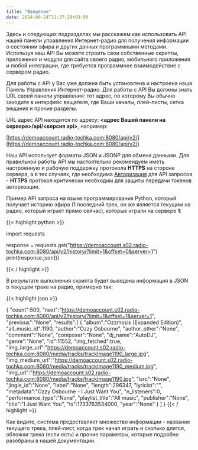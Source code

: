 ```yaml
---
title: "Введение"
date: 2024-08-24T11:37:29+03:00
---
```


Здесь и следующих подразделах мы расскажем как использовать API нашей панели управления Интернет-радио для получения информации о состоянии эфира и других данных программными методами. Используя наш API Вы можете строить свои собственные скрипты, приложения и модули для сайта своего радио, мобильного приложения и любой интеграции, где требуется программное взаимодействие с сервером радио.

Для работы с API у Вас уже должна быть установлена и настроена наша Панель Управления Интернет-радио. Для работы с API Вы должны знать URL своей панели управления: тот адрес, по которому Вы обычно заходите в интерфейс вещателя, где Ваши каналы, плей-листы, сетка вещания и прочие разделы.

URL адрес API находится по адресу: **<адрес Вашей панели на сервере>/api/<версия api>**, например: 

[https://demoaccount.radio-tochka.com:8080/api/v2/](https://demoaccount.radio-tochka.com:8080/api/v2/) 


Наш API использует форматы JSON и JSONP для обмена данными. Для правильной работы API мы настоятельно рекомендуем иметь настроенную и рабочую поддержку протокола **HTTPS** на стороне сервера, а в тех случаях, где необходима [Авторизация](/docs/api/auth) для API запросов - **HTTPS** протокол критически необходим для защиты передачи токенов авторизации.


Пример API запроса на языке программирования Python, который получает историю эфира (1 последний трек, он же является текущим на радио, который играет прямо сейчас), которые играли на сервере **1**:

{{< highlight python  >}}

import requests

response = requests.get("https://demoaccount.s02.radio-tochka.com:8080/api/v2/history/?limit=1&offset=0&server=1")
print(response.json())

{{< / highlight >}}

В результате выполнения скрипта будет выведена информация в JSON о текущем треке на радио, примерно так:

{{< highlight json  >}}

{
   "count":500,
   "next":"https://demoaccount.s02.radio-tochka.com:8080/api/v2/history/?limit=1&offset=1&server=1",
   "previous":"None",
   "results":[
      {
         "album":"Ozzmosis (Expanded Edition)",
         "all_music_id":1190,
         "author":"Ozzy Osbourne",
         "author_other":"None",
         "comment":"None",
         "composer":"None",
         "dj_name":"AutoDJ",
         "genre":"None",
         "id":11552,
         "img_fetched":true,
         "img_large_url":"https://demoaccount.s02.radio-tochka.com:8080/media/tracks/trackImage1190_large.jpg",
         "img_medium_url":"https://demoaccount.s02.radio-tochka.com:8080/media/tracks/trackImage1190_medium.jpg",
         "img_url":"https://demoaccount.s02.radio-tochka.com:8080/media/tracks/trackImage1190.jpg",
         "isrc":"None",
         "jingle_id":"None",
         "label":"None",
         "length":296347,
         "lyricist":"",
         "metadata":"Ozzy Osbourne - I Just Want You",
         "n_listeners":0,
         "performance_type":"None",
         "playlist_title":"All music",
         "publisher":"None",
         "title":"I Just Want You",
         "ts":1733763534000,
         "year":"None"
      }
   ]
}
{{< / highlight >}}

Как видите, система предоставляет множество информации - название текущего трека, плей-лист, когда трек начал играть и сколько длится, обложки трека (если есть) и прочие параметры, которые подробно разобраны в нашей документации.
